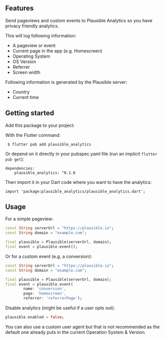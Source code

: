 ## Features

Send pageviews and custom events to Plausible Analytics so you have privacy friendly
analytics.

This will log following information:

* A pageview or event
* Current page in the app (e.g. Homescreen)
* Operating System
* OS Version
* Referrer
* Screen width

Following information is generated by the Plausible server:

* Country
* Current time


## Getting started

Add this package to your project:

With the Flutter command:

     $ flutter pub add plausible_analytics

Or depend on it directly in your pubspec.yaml file (run an implicit `flutter pub get`):

    dependencies:
        plausible_analytics: ^0.1.0

Then import it in your Dart code where you want to have the analytics:

    import 'package:plausible_analytics/plausible_analytics.dart';

## Usage

For a simple pageview:

```dart
const String serverUrl = "https://plausible.io";
const String domain = "example.com";

final plausible = Plausible(serverUrl, domain);
final event = plausible.event();
```

Or for a custom event (e.g. a conversion):

```dart
const String serverUrl = "https://plausible.io";
const String domain = "example.com";

final plausible = Plausible(serverUrl, domain);
final event = plausible.event(
        name: 'conversion',
        page: 'homescreen',
        referrer: 'referrerPage');
```

Disable analytics (might be useful if a user opts out):

```dart
plausible.enabled = false;
```

You can also use a custom user agent but that is not recommended as
the default one already puts in the current Operation System & Version.
